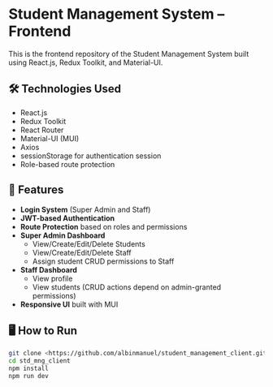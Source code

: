 # Student Management System – Frontend

This is the frontend repository of the Student Management System built using React.js, Redux Toolkit, and Material-UI.

## 🛠 Technologies Used

- React.js
- Redux Toolkit
- React Router
- Material-UI (MUI)
- Axios
- sessionStorage for authentication session
- Role-based route protection


## 🚀 Features

- **Login System** (Super Admin and Staff)
- **JWT-based Authentication**
- **Route Protection** based on roles and permissions
- **Super Admin Dashboard**
  - View/Create/Edit/Delete Students
  - View/Create/Edit/Delete Staff
  - Assign student CRUD permissions to Staff
- **Staff Dashboard**
  - View profile
  - View students (CRUD actions depend on admin-granted permissions)
- **Responsive UI** built with MUI

## 🖥️ How to Run


```bash
git clone <https://github.com/albinmanuel/student_management_client.git>
cd std_mng_client
npm install
npm run dev

